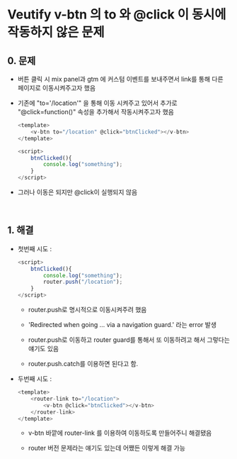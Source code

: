 # Veutify v-btn 의 to 와 @click 이 동시에 작동하지 않은 문제

## 0. 문제

- 버튼 클릭 시 mix panel과 gtm 에 커스텀 이벤트를 보내주면서 link를 통해 다른 페이지로 이동시켜주고자 했음

- 기존에 "to='/location'" 을 통해 이동 시켜주고 있어서 추가로 "@click=function()" 속성을 추가해서 작동시켜주고자 했음

    ```ts
    <template>
        <v-btn to="/location" @click="btnClicked"></v-btn>
    </template>

    <script>
        btnClicked(){
            console.log("something");
        }   
    </script>
    ```

- 그러나 이동은 되지만 @click이 실행되지 않음

<br>

## 1. 해결

- 첫번째 시도 :
    ```ts
    <script>
        btnClicked(){
            console.log("something");
            router.push("/location");
        }   
    </script>
    ```
    - router.push로 명시적으로 이동시켜주려 했음

    - 'Redirected when going ... via a navigation guard.' 라는 error 발생

    - router.push로 이동하고 router guard를 통해서 또 이동하려고 해서 그렇다는 얘기도 있음

    - router.push.catch를 이용하면 된다고 함.

- 두번째 시도 : 
    ```ts
    <template>
        <router-link to="/location">
            <v-btn @click="btnClicked"></v-btn>
        </router-link>
    </template>
    ```
    - v-btn 바깥에 router-link 를 이용하여 이동하도록 만들어주니 해결됐음

    - router 버전 문제라는 얘기도 있는데 어쨌든 이렇게 해결 가능